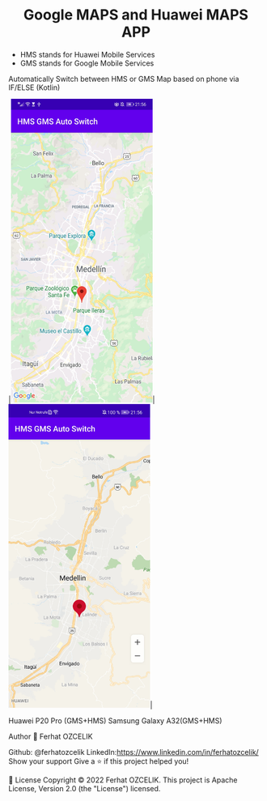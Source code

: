 <h1 align="center">Google MAPS and Huawei MAPS APP</h1>

<ul>
  <li>HMS stands for Huawei Mobile Services</li>
  <li>GMS stands for Google Mobile Services</li>
</ul>
Automatically Switch between HMS or GMS Map based on phone via IF/ELSE (Kotlin)

|<img src="Screenshots/hms.jpg" width="280" height="600">|<img src="Screenshots/gms.jpg" width="280" height="600">|

Huawei P20 Pro (GMS+HMS) Samsung Galaxy A32(GMS+HMS) 


Author
👤 Ferhat OZCELIK

Github: @ferhatozcelik
LinkedIn:https://www.linkedin.com/in/ferhatozcelik/
Show your support
Give a ⭐️ if this project helped you!

📝 License
Copyright © 2022 Ferhat OZCELIK.
This project is Apache License, Version 2.0 (the "License") licensed.